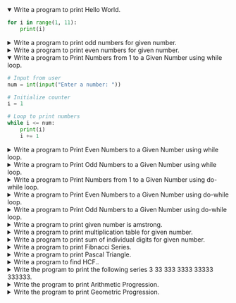 <details open>
<summary>Write a program to print Hello World.</summary>
<p>

```python
for i in range(1, 11):
    print(i)
```
</p>
</details>

<details>
<summary>Write a program to print odd numbers for given number.</summary>
<p>

```python
# Input from user
num = int(input("Enter a number: "))

# Loop to print odd numbers
for i in range(1, num + 1):
    if i % 2 != 0:
        print(i)
```
</p>
</details>

<details>
<summary>Write a program to print even numbers for given number.</summary>
<p>

```python
# Input from user
num = int(input("Enter a number: "))

# Loop to print even numbers
for i in range(1, num + 1):
    if i % 2 == 0:
        print(i)
```
</p>
</details>

<details open>
<summary>Write a program to Print Numbers from 1 to a Given Number using while loop.</summary>
<p>

```python
# Input from user
num = int(input("Enter a number: "))

# Initialize counter
i = 1

# Loop to print numbers
while i <= num:
    print(i)
    i += 1

```
</p>
</details>
<details>
<summary>Write a program to Print Even Numbers to a Given Number using while loop.</summary>
<p>

```python
# Input from user
num = int(input("Enter a number: "))

# Start from 1
i = 1

# Loop to print even numbers
while i <= num:
    if i % 2 == 0:
        print(i)
    i += 1
```
</p>
</details>

<details>
<summary>Write a program to Print Odd Numbers to a Given Number using while loop.</summary>
<p>

```python
# Input from user
num = int(input("Enter a number: "))

# Start from 1
i = 1

# Loop to print odd numbers
while i <= num:
    if i % 2 != 0:
        print(i)
    i += 1
```
</p>
</details>

<details>
<summary>Write a program to Print Numbers from 1 to a Given Number using do-while loop. </summary>
<p>

```python
# Input from user
num = int(input("Enter a number: "))

# Initialize counter
i = 1

# Simulated do-while loop
while True:
    print(i)
    i += 1
    if i > num:
        break
```
</p>
</details>

<details>
<summary>Write a program to Print Even Numbers to a Given Number using do-while loop. </summary>
<p>

```python
# Input from user
num = int(input("Enter a number: "))

# Initialize counter
i = 1

# Simulated do-while loop
while True:
    if i % 2 == 0:
        print(i)
    i += 1
    if i > num:
        break
```
</p>
</details>


<details>
<summary>Write a program to Print Odd Numbers to a Given Number using do-while loop.</summary>
<p>

```python
# Input from user
num = int(input("Enter a number: "))

# Initialize counter
i = 1

# Simulated do-while loop
while True:
    if i % 2 != 0:
        print(i)
    i += 1
    if i > num:
        break

```
</p>
</details>

<details>
<summary>Write a program to print given number is amstrong.</summary>
<p>

```python
# Input from user
num = int(input("Enter a number: "))

# Store the original number
original = num

# Count the number of digits
n = len(str(num))

# Calculate sum of the nth power of each digit
sum_of_powers = 0
temp = num
while temp > 0:
    digit = temp % 10
    sum_of_powers += digit ** n
    temp //= 10

# Check if the number is an Armstrong number
if original == sum_of_powers:
    print(f"{original} is an Armstrong number.")
else:
    print(f"{original} is not an Armstrong number.")

```
</p>
</details>

<details>
<summary>Write a program to print multiplication table for given number.</summary>
<p>

```python
# Input from user
num = int(input("Enter a number: "))
limit = int(input("Enter the limit for the multiplication table: "))

# Loop to print the multiplication table
for i in range(1, limit + 1):
    print(f"{num} x {i} = {num * i}")
```
</p>
</details>

<details>
<summary>Write a program to print sum of individual digits for given number.</summary>
<p>

```python
# Input from user
num = int(input("Enter a number: "))

# Variable to store the sum of digits
sum_of_digits = 0

# Loop to extract and add each digit
while num > 0:
    digit = num % 10
    sum_of_digits += digit
    num //= 10

# Print the result
print(f"The sum of the digits is: {sum_of_digits}")
```
</p>
</details>
<details>
<summary>Write a program to print Fibnacci Series.</summary>
<p>

```python
# Input from user
terms = int(input("Enter the number of terms: "))

# First two terms of the Fibonacci series
a, b = 0, 1

# Print the Fibonacci series
print("Fibonacci Series:")
for _ in range(terms):
    print(a, end=" ")
    a, b = b, a + b  # Update a and b for the next term
```
</p>
</details>

<details>
<summary>Write a program to print Pascal Triangle.</summary>
<p>

```python
# Input from user
rows = int(input("Enter the number of rows: "))

# Function to print Pascal's Triangle
def print_pascals_triangle(n):
    for i in range(n):
        # Print leading spaces for alignment
        print(" " * (n - i - 1), end="")

        # Calculate and print each number in the row
        num = 1
        for j in range(i + 1):
            print(num, end=" ")

            # Update num to the next value in Pascal's Triangle
            num = num * (i - j) // (j + 1)

        print()  # Move to the next line after each row

# Print Pascal's Triangle
print_pascals_triangle(rows)
```
</p>
</details>

<details>
<summary>Write a program to find HCF..</summary>
<p>

```python
# Input from user
num1 = int(input("Enter first number: "))
num2 = int(input("Enter second number: "))

# Find the smaller number
smaller = min(num1, num2)

# Initialize hcf
hcf = 1

# Loop to find HCF
for i in range(1, smaller + 1):
    if num1 % i == 0 and num2 % i == 0:
        hcf = i

# Print the result
print(f"The HCF of {num1} and {num2} is: {hcf}")
```
</p>
</details>

<details>
<summary>Write the program to print the following series 3 33 333 3333 33333 333333.</summary>
<p>

```python
# Input: Number of terms
terms = int(input("Enter the number of terms: "))

# Initialize the number
num = 3

# Print the series
for i in range(terms):
    print(num, end=" ")
    num = num * 10 + 3

```
</p>
</details>

<details>
<summary>Write the program to print Arithmetic Progression.</summary>
<p>

```python

# Input from user
a = int(input("Enter the first term (a): "))
d = int(input("Enter the common difference (d): "))
n = int(input("Enter the number of terms (n): "))

# Print the AP series
print("Arithmetic Progression:")
for i in range(n):
    term = a + i * d
    print(term, end=" ")
```
</p>
</details>

<details>
<summary>Write the program to print Geometric Progression.</summary>
<p>

```python
# Input from user
a = int(input("Enter the first term (a): "))
r = int(input("Enter the common ratio (r): "))
n = int(input("Enter the number of terms (n): "))

# Print the GP series
print("Geometric Progression:")
for i in range(n):
    term = a * (r ** i)
    print(term, end=" ")
```
</p>
</details>

